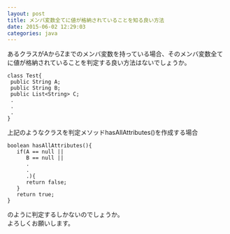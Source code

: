```yaml
---
layout: post
title: メンバ変数全てに値が格納されていることを知る良い方法
date: 2015-06-02 12:29:03
categories: java
---
```

<p>あるクラスがAからZまでのメンバ変数を持っている場合、そのメンバ変数全てに値が格納されていることを判定する良い方法はないでしょうか。</p>

<pre><code>class Test{
 public String A;
 public String B;
 public List&lt;String&gt; C;
 .
 .
 .
}
</code></pre>

<p>上記のようなクラスを判定メソッドhasAllAttributes()を作成する場合</p>

<pre><code>boolean hasAllAttributes(){
   if(A == null ||
      B == null ||
      .
      .
      .){
      return false;
   }
   return true;
}
</code></pre>

<p>のように判定するしかないのでしょうか。<br>
よろしくお願いします。</p>
